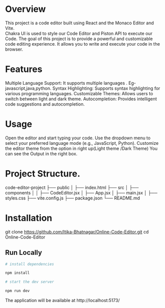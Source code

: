 # Overview

This project is a code editor built using React and the Monaco Editor and Vite.  
Chakra UI is used to style our Code Editor and Piston API to execute our Code.
The goal of this project is to provide a powerful and customizable code editing experience.
It allows you to write and execute your code in the browser.


# Features
Multiple Language Support: It supports multiple languages . Eg- javascript,java,python.
Syntax Highlighting: Supports syntax highlighting for various programming languages.
Customizable Themes: Allows users to switch between light and dark theme.
Autocompletion: Provides intelligent code suggestions and autocompletion.


# Usage
Open the editor and start typing your code.
Use the dropdown menu to select your preferred language mode (e.g., JavaScript, Python).
Customize the editor theme from the option in right up(Light theme /Dark Theme)
You can see the Output in the right box.

# Project Structure.
code-editor-project
├── public
│   ├── index.html
├── src
│   ├── components
│   │   ├── CodeEditor.jsx
│   ├── App.jsx
│   ├── main.jsx
│   ├── styles.css
├── vite.config.js
├── package.json
└── README.md

# Installation 
git clone https://github.com/Itika-Bhatnagar/Online-Code-Editor.git
cd Online-Code-Editor

## Run Locally

```bash
# install dependencies

npm install

# start the dev server

npm run dev
```
The application will be available at http://localhost:5173/


